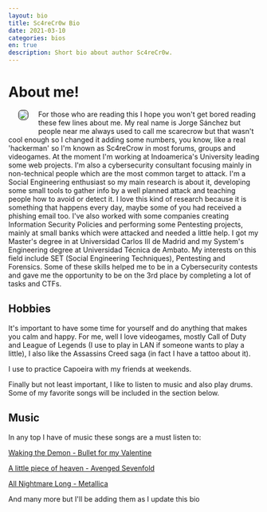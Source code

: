 ```yaml
---
layout: bio
title: Sc4reCr0w Bio
date: 2021-03-10
categories: bios
en: true
description: Short bio about author Sc4reCr0w.
---
```


# About me!


<div>
<img align="left" src="https://raw.githubusercontent.com/K0deless/k0deless.github.io/master/assets/img/others/Sc4reCr0w.jpg" style="border: 1px solid black; float:left;display: block; margin-right: 20px; margin-bottom: 20px; margin-left: 20px; padding: 1px;border-radius: 7px; width: auto;"/>

For those who are reading this I hope you won't get bored reading these few lines about me. My real name is Jorge Sánchez but people near me always used to call me scarecrow but that wasn't cool enough so I changed it adding some numbers, you know, like a real 'hackerman' so I'm known as Sc4reCrow in most forums, groups and videogames. At the moment I'm working at Indoamerica's University leading some web projects. I'm also a cybersecurity consultant focusing mainly in non-technical people which are the most common target to attack. I'm a Social Engineering enthusiast so my main research is about it, developing some small tools to gather info by a well planned attack and teaching people how to avoid or detect it. I love this kind of research because it is something that happens every day, maybe some of you had received a phishing email too. I've also worked with some companies creating Information Security Policies and performing some Pentesting projects, mainly at small banks which were attacked and needed a little help. I got my Master's degree in at Universidad Carlos III de Madrid and my System's Engineering degree at Universidad Técnica de Ambato. My interests on this field include SET (Social Engineering Techniques), Pentesting and Forensics. Some of these skills helped me to be in a Cybersecurity contests and gave me the opportunity to be on the 3rd place by completing a lot of tasks and CTFs.
</div>

## Hobbies

It's important to have some time for yourself and do anything that makes you calm and happy. For me, well I love videogames, mostly Call of Duty and League of Legends (I use to play in LAN if someone wants to play a little), I also like the Assassins Creed saga (in fact I have a tattoo about it). 

I use to practice Capoeira with my friends at weekends.

Finally but not least important, I like to listen to music and also play drums. Some of my favorite songs will be included in the section below.

## Music

In any top I have of music these songs are a must listen to:

[Waking the Demon - Bullet for my Valentine](https://www.youtube.com/watch?v=q2I0ulTZWXA)

[A little piece of heaven - Avenged Sevenfold](https://www.youtube.com/watch?v=KVjBCT2Lc94)

[All Nightmare Long - Metallica](https://www.youtube.com/watch?v=EFqjDXy9s5A)

And many more but I'll be adding them as I update this bio 